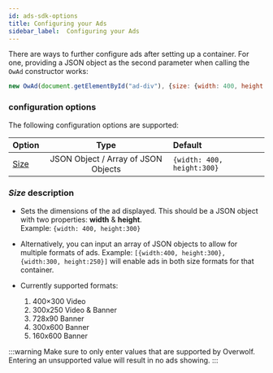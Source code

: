 ```yaml
---
id: ads-sdk-options
title: Configuring your Ads
sidebar_label:  Configuring your Ads
---
```



There are ways to further configure ads after setting up a container. For one, providing a JSON object as the second parameter when calling the `OwAd` constructor works:

```js
new OwAd(document.getElementById("ad-div"), {size: {width: 400, height: 300}})
```

### configuration options

The following configuration options are supported:

| Option                    | Type                                | Default                     | 
| ------------------------- |:-----------------------------------:| :---------------------------|           
| [Size](#size-description) | JSON Object / Array of JSON Objects | `{width: 400, height:300}`  |

### *Size* description

* Sets the dimensions of the ad displayed. This should be a JSON object with two properties: **width** & **height**.  
Example: `{width: 400, height:300}`
* Alternatively, you can input an array of JSON objects to allow for multiple formats of ads. Example: `[{width:400, height:300}, {width:300, height:250}]` will enable ads in both size formats for that container.

* Currently supported formats:
  1. 400×300 Video
  2. 300x250 Video & Banner
  3. 728x90 Banner
  4. 300x600 Banner
  5. 160x600 Banner

:::warning
Make sure to only enter values that are supported by Overwolf. Entering an unsupported value will result in no ads showing.
:::

